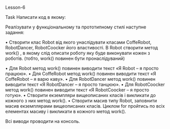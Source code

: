 Lesson-6


Task
Написати код в якому:

Реалізувати у функціональному та прототипному стилі наступне задання: 

• Створити клас Robot від якого унаслідувати класами CoffeRobot, RobotDancer, RobotCoocker його властивості. В Robot створити метод work() , в якому слід описати роботу яку буде виконувати кожен з роботів. (тобто, work() повинен бути пронаслідуваний)

• Для Robot метод work() повинен виводити текст «Я Robot – я просто працюю». 
• Для CoffeRobot  метод work() повинен виводити текст «Я CoffeRobot – я варю каву». 
• Для RobotDancer  метод work() повинен виводити текст «Я RobotDancer – я просто танцюю». 
• Для RobotCoocker метод work() повинен виводити текст «Я RobotCoocker – я просто готую». 
• Створити екземпляри вищеописаних класів і викликати до кожного з них метод work(). 
• Створити масив типу Robot, заповнити масив екземплярами вищеописаних класів. Циклом for пройтись по всіх елементах масиву і викликати в кожного метод work().

Всі виводи проводити на консоль.
